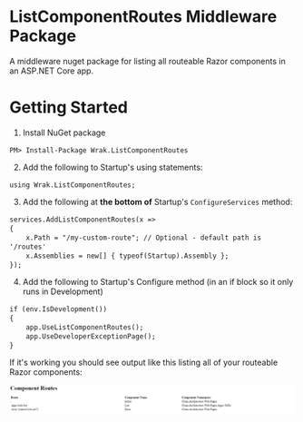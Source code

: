 # ListComponentRoutes Middleware Package

A middleware nuget package for listing all routeable Razor components in an ASP.NET Core app.

# Getting Started

1. Install NuGet package

```
PM> Install-Package Wrak.ListComponentRoutes

```
2. Add the following to Startup's using statements:

```
using Wrak.ListComponentRoutes;

```

3. Add the following at **the bottom of** Startup's `ConfigureServices` method:

```
services.AddListComponentRoutes(x =>
{                
    x.Path = "/my-custom-route"; // Optional - default path is '/routes'
    x.Assemblies = new[] { typeof(Startup).Assembly };
});

```
4. Add the following to Startup's Configure method (in an if block so it only runs in Development)
```
if (env.IsDevelopment())
{
    app.UseListComponentRoutes();
    app.UseDeveloperExceptionPage();
}
```
If it's working you should see output like this listing all of your routeable Razor components:

![screenshot](./screenshot.png)

